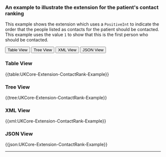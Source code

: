 ### An example to illustrate the extension for the patient's contact ranking

This example shows the extension which uses a `PositiveInt` to indicate the order that the people listed as contacts for the patient should be contacted. This example uses the value `1` to show that this is the first person who should be contacted.

<div class="tab">
 <button class="tablinks active" onclick="openTab(event, 'Table View')">Table View</button>
   <button class="tablinks" onclick="openTab(event, 'Tree View')">Tree View</button>
  <button class="tablinks" onclick="openTab(event, 'XML View')">XML View</button>
  <button class="tablinks" onclick="openTab(event, 'JSON View')">JSON View</button>
</div>


<div id="Table View" class="tabcontent" style="display:block">
  <h3>Table View</h3>
{{table:UKCore-Extension-ContactRank-Example}}
</div>

<div id="Tree View" class="tabcontent">
  <h3>Tree View</h3>
{{tree:UKCore-Extension-ContactRank-Example}}
</div>

<div id="XML View" class="tabcontent">
  <h3>XML View</h3>
{{xml:UKCore-Extension-ContactRank-Example}}
</div>

<div id="JSON View" class="tabcontent">
  <h3>JSON View</h3>
{{json:UKCore-Extension-ContactRank-Example}}
</div>

---
